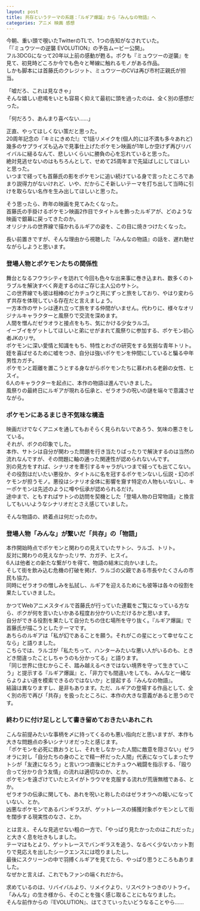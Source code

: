 ```yaml
---
layout: post
title: 共存というテーマの系譜：『ルギア爆誕』から『みんなの物語』へ
categories: アニメ 映画 感想
---
```


今朝、重い頭で覗いたTwitterのTLで、1つの告知がなされていた。  
「『ミュウツーの逆襲 EVOLUTION』の予告ムービー公開」。  
フル3DCGになって20年以上前の感動が甦る。ボクも『ミュウツーの逆襲』を見て、初見時どころか今でも色々と琴線に触れるモノがある作品。  
しかも脚本には首藤氏のクレジット、ミュウツーのCVは再び市村正親氏が担当。  
  
「嘘だろ、これは見なきゃ」  
そんな嬉しい悲鳴をいとも容易く抑えて最初に頭を過ったのは、全く別の感想だった。  

「何だろう、あんまり喜べない……」

正直、やってほしくない策だと思った。  
20周年記念の『キミにきめた!』で1話リメイクを(個人的には不満も多々あれど)幾多のサプライズも込みで見事仕上げたポケモン映画が1年しか空けず再びリバイバルに縋るなんて、悲しいくらいに勝負の心を忘れていると思った。  
絶対見逃せないのはもちろんとして、せめて25周年まで先延ばしにしてほしいと思った。  
いつまで経っても首藤氏の影をポケモンに追い続けている身で言ったところであまり説得力がないけれど、いや、だからこそ新しいテーマを打ち出して当時に引けを取らない名作を生み出してほしいと思った。

そう思ったら、昨年の映画を見てみたくなった。  
首藤氏の手掛けるポケモン映画2作目でタイトルを飾ったルギアが、どのような映画で銀幕に戻ってきたのか。  
オリジナルの世界線で描かれるルギアの姿を、この目に焼きつけたくなった。

長い前置きですが、そんな理由から視聴した『みんなの物語』の話を、遅れ馳せながらしようと思います。

### 登場人物とポケモンたちの関係性

舞台となるフウラシティを訪れて今回も色々な出来事に巻き込まれ、数多くのトラブルを解決すべく奔走するのはご存じ主人公のサトシ。  
この世界線でも彼は相棒のピカチュウと共にずっと旅をしており、やはり変わらず共存を体現している存在だと言えましょう。  
一方本作のサトシは連れ立って旅をする仲間がいません。代わりに、様々なオリジナルキャラクターと風祭りで交流を深めます。  
人間を憎んだゼラオラと接点をもち、気にかける少女ラルゴ。  
イーブイをゲットしてほしいと弟にせがまれて風祭りに参加する、ポケモン初心者JKのリサ。  
ポケモンに深い愛情と知識をもち、特性とわざの研究をする気弱な青年トリト。  
姪を喜ばせるために嘘をつき、自分は強いポケモンを仲間にしていると騙る中年男性カガチ。  
ポケモンと距離を置こうとする身ながらポケモンたちに慕われる老齢の女性、ヒスイ。  
6人のキャラクターを起点に、本作の物語は進んでいきました。  
風祭りの最終日にルギアが現れる伝承と、ゼラオラの呪いの謎を端々で意識させながら。

### ポケモンにあるまじき不気味な構造

映画だけでなくアニメを通してもおそらく見られないであろう、気味の悪さをしている。  
それが、ボクの印象でした。  
本作、サトシは自分が関わった問題を行き当たりばったりで解決するのは当然の流れなんですが、その問題に軸の通った関連性が認められないんです。  
別の見方をすれば、シナリオを牽引するキャラがいつまで経っても出てこない。  
その役割はだいたい悪役か、タイトルに名を冠するポケモンないし伝説・幻のポケモンが担うモノ。悪役はシナリオ全体に影響を齎す特定の人物もいないし、キーポケモンは先述のように噂や伝承が認められるだけ。  
途中まで、ともすればサトシの訪問を契機とした「登場人物の日常物語」と換言してもいいようなシナリオだとさえ感じていました。  

そんな物語の、終着点は何だったのか。

### 登場人物「みんな」が繋いだ「共存」の「物語」

本作開始時点でポケモンと関わりの見えていたサトシ、ラルゴ、トリト。  
反対に関わりの見えなかったリサ、カガチ、ヒスイ。  
6人は他者との新たな繋がりを得て、物語の結末に向かいました。  
そして街を飲み込む危機の打破を掲げ、ラルゴの父親である市長やたくさんの市民も協力。  
同時にゼラオラの憎しみを払拭し、ルギアを迎えるためにも彼等は各々の役割を果たしていきました。  

かつてWebアニメスタイルで首藤氏が行っていた連載をご覧になっている方なら、ボクが何を言いたいかある程度お分かりいただけるかと思います。  
自分ができる役割を果たして自分たちの住む場所を守り抜く。『ルギア爆誕』で首藤氏が描こうとしたテーマです。  
あちらのルギアは「私が幻であることを願う。それがこの星にとって幸せなことなら」と語りました。  
こちらでは、ラルゴが「私たちって、ハンターみたいな悪い人がいるのも、ときどき間違ったことしちゃうのも分かってる」と語ります。  
「同じ世界に住むからこそ、踏み越えるべきではない境界を守って生きていこう」と提示する『ルギア爆誕』と、「非力でも間違いをしても、みんなと一緒ならよりよい道を模索できるのではないか」と提起する『みんなの物語』。  
結論は異なりますし、是非もあります。ただ、ルギアの登場する作品として、全く別の形で再び「共存」を扱ったところに、本作の大きな意義があると思うのです。  

### 終わりに付け足しとして書き留めておきたいあれこれ

こんな前提みたいな事柄を〆に持ってくるのも悪い指向だと思いますが、本作も大きな問題点の多いシナリオだったと感じます。  
「ポケモンを必死に救おうとし、それをしなかった人間に敵意を隠さない」ゼラオラに対し「自分たちの身のことで精一杯だった人間」代表になってしまったサトシが「友達になろう」と言いつつ直後にピカチュウへ戦闘を指示する、「殴り合って分かり合う友情」の流れは適切なのか、とか。  
ポケモンを遠ざけていたヒスイがトラウマを克服する流れが荒唐無稽である、とか。  
ゼラオラの伝承に関しても、あれを呪いと称したのはゼラオラへの報いになっていない、とか。  
凶悪なポケモンであるバンギラスが、ゲットレースの捕獲対象ポケモンとして街を闊歩する現実性のなさ、とか。

とは言え、そんな見逃せない粗の一方で、「やっぱり見たかったのはこれだった」と大きく息を吐きもしました。  
テーマはもとより、ゲットレースでバンギラスを追う、なるべく少ないカット割りで見応えを出したシークエンスには唸りましたし。  
最後にスクリーンの中で羽搏くルギアを見てたら、やっぱり思うところもありました。  
なぜかと言えば、これでもファンの端くれだから。  

求めているのは、リバイバルより、リメイクより、リスペクトつきのリトライ。 「みんな」の生き様から、そのことを強く感じ取ることにもなりました。  
そんな前作からの『EVOLUTION』、はてさていったいどうなることやら……
